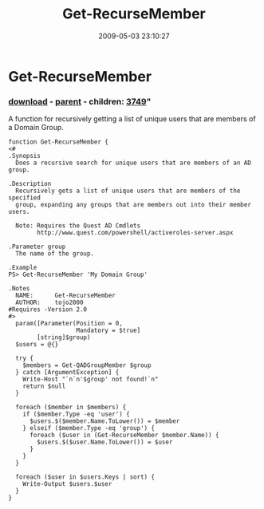 ﻿---
pid:            1077
parent:         1076
children:       3749
poster:         tojo2000
title:          Get-RecurseMember
date:           2009-05-03 23:10:27
format:         posh
---

# Get-RecurseMember

### [download](1077.ps1) - [parent](1076.md) - children: [3749](3749.md)"

A function for recursively getting a list of unique users that are members of a Domain Group.

```posh
function Get-RecurseMember {
<#
.Synopsis
  Does a recursive search for unique users that are members of an AD group.

.Description
  Recursively gets a list of unique users that are members of the specified 
  group, expanding any groups that are members out into their member users.

  Note: Requires the Quest AD Cmdlets
        http://www.quest.com/powershell/activeroles-server.aspx

.Parameter group
  The name of the group.

.Example
PS> Get-RecurseMember 'My Domain Group'

.Notes
  NAME:      Get-RecurseMember
  AUTHOR:    tojo2000
#Requires -Version 2.0
#>
  param([Parameter(Position = 0,
                   Mandatory = $true]
        [string]$group)
  $users = @{}
  
  try {
    $members = Get-QADGroupMember $group
  } catch [ArgumentException] {
    Write-Host "`n`n'$group' not found!`n"
    return $null
  }
  
  foreach ($member in $members) {
    if ($member.Type -eq 'user') {
      $users.$($member.Name.ToLower()) = $member
    } elseif ($member.Type -eq 'group') {
      foreach ($user in (Get-RecurseMember $member.Name)) {
        $users.$($user.Name.ToLower()) = $user
      }
    }
  }
  
  foreach ($user in $users.Keys | sort) {
    Write-Output $users.$user
  }
}
```
